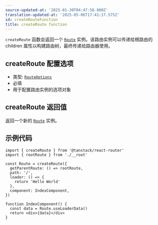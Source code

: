 ```yaml
---
source-updated-at: '2025-01-30T04:47:58.000Z'
translation-updated-at: '2025-05-06T17:41:17.575Z'
id: createRouteFunction
title: createRoute function
---
```


`createRoute` 函数会返回一个 [`Route`](./RouteType.md) 实例。该路由实例可以传递给根路由的 children 属性以构建路由树，最终传递给路由器使用。

## createRoute 配置选项

- 类型: [`RouteOptions`](./RouteOptionsType.md)
- 必填
- 用于配置路由实例的选项对象

## createRoute 返回值

返回一个新的 [`Route`](./RouteType.md) 实例。

## 示例代码

```tsx
import { createRoute } from '@tanstack/react-router'
import { rootRoute } from './__root'

const Route = createRoute({
  getParentRoute: () => rootRoute,
  path: '/',
  loader: () => {
    return 'Hello World'
  },
  component: IndexComponent,
})

function IndexComponent() {
  const data = Route.useLoaderData()
  return <div>{data}</div>
}
```
